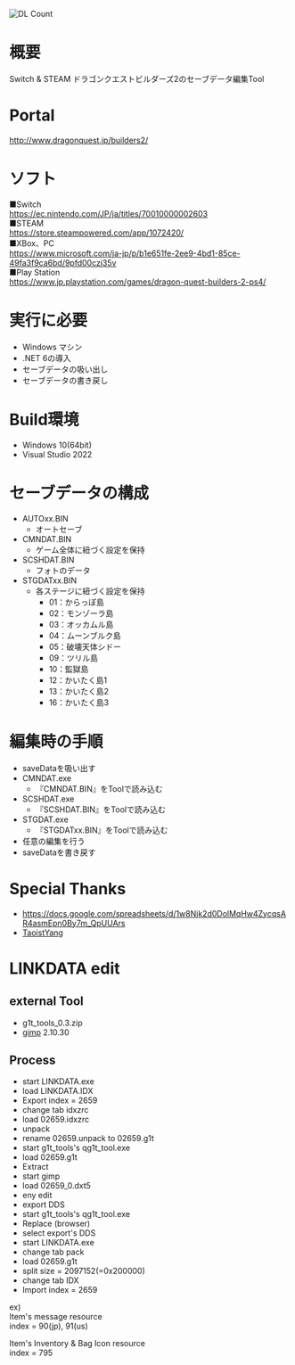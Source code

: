 ![DL Count](https://img.shields.io/github/downloads/turtle-insect/DQB2/total.svg)

# 概要
Switch & STEAM ドラゴンクエストビルダーズ2のセーブデータ編集Tool

# Portal
http://www.dragonquest.jp/builders2/

# ソフト
■Switch  
https://ec.nintendo.com/JP/ja/titles/70010000002603  
■STEAM  
https://store.steampowered.com/app/1072420/  
■XBox、PC  
https://www.microsoft.com/ja-jp/p/b1e651fe-2ee9-4bd1-85ce-49fa3f9ca6bd/9pfd00czj35v  
■Play Station  
https://www.jp.playstation.com/games/dragon-quest-builders-2-ps4/


# 実行に必要
* Windows マシン
* .NET 6の導入
* セーブデータの吸い出し
* セーブデータの書き戻し

# Build環境
* Windows 10(64bit)
* Visual Studio 2022

# セーブデータの構成
* AUTOxx.BIN
  * オートセーブ
* CMNDAT.BIN
  * ゲーム全体に紐づく設定を保持
* SCSHDAT.BIN
  * フォトのデータ
* STGDATxx.BIN
  * 各ステージに紐づく設定を保持
    * 01：からっぽ島
    * 02：モンゾーラ島
    * 03：オッカムル島
    * 04：ムーンブルク島
    * 05：破壊天体シドー
    * 09：ツリル島
    * 10：監獄島
    * 12：かいたく島1
    * 13：かいたく島2
    * 16：かいたく島3

# 編集時の手順
* saveDataを吸い出す
* CMNDAT.exe
  * 『CMNDAT.BIN』をToolで読み込む
* SCSHDAT.exe
  * 『SCSHDAT.BIN』をToolで読み込む
* STGDAT.exe
  * 『STGDATxx.BIN』をToolで読み込む
* 任意の編集を行う
* saveDataを書き戻す

# Special Thanks
* https://docs.google.com/spreadsheets/d/1w8Njk2d0DolMqHw4ZycqsAR4asmEpn0By7m_QpUUArs
* [TaoistYang](https://gbatemp.net/threads/dragon-quest-builders-2-save-editor-pc-steam.558947/#post-9504144)

# LINKDATA edit
## external Tool
* g1t_tools_0.3.zip
* [gimp](https://www.gimp.org/) 2.10.30

## Process
* start LINKDATA.exe
* load LINKDATA.IDX
* Export index = 2659
* change tab idxzrc
* load 02659.idxzrc
* unpack
* rename 02659.unpack to 02659.g1t
* start g1t_tools's qg1t_tool.exe
* load 02659.g1t
* Extract
* start gimp
* load 02659_0.dxt5
* eny edit
* export DDS
* start g1t_tools's qg1t_tool.exe
* Replace (browser)
* select export's DDS
* start LINKDATA.exe
* change tab pack
* load 02659.g1t
* split size = 2097152(=0x200000)
* change tab IDX
* Import index = 2659

ex)  
Item's message resource  
index = 90(jp), 91(us)  
  
Item's Inventory & Bag Icon resource  
index = 795  
